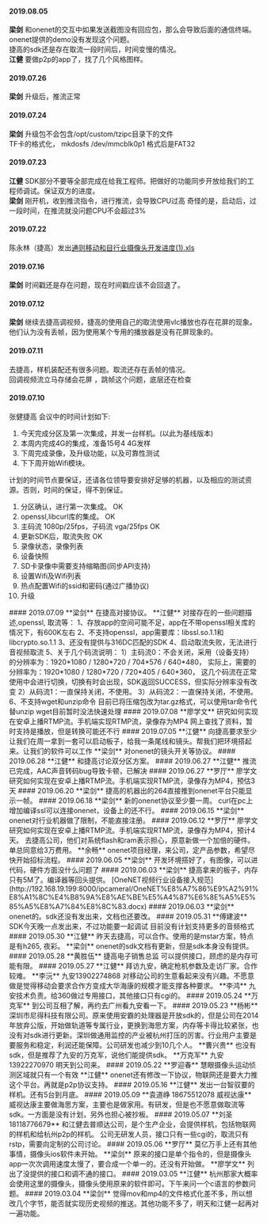 
#### 2019.08.05
**梁剑**  和onenet的交互中如果发送截图没有回应包，那么会导致后面的通信终端。onenet提供的demo没有发现这个问题。  
捷高的sdk还是存在取流一段时间后，时间变慢的情况。  
**江健**  要做p2p的app了，找了几个风格图样。
#### 2019.07.26
**梁剑**  升级后，推流正常
#### 2019.07.24
**梁剑**  升级包不会包含/opt/custom/tzipc目录下的文件  
TF卡的格式化， mkdosfs /dev/mmcblk0p1 格式后是FAT32
#### 2019.07.23
**江健** SDK部分不要等全部完成在给我工程师。把做好的功能同步开放给我们的工程师调试。保证双方的进度。  
**梁剑** 刚开机，收到推流指令，进行推流，会导致CPU过高 奇怪的是，启动后，过一段时间，在推流就没问题CPU不会超过3%
#### 2019.07.22
陈永林（捷高）发出[通则移动和目行业摄像头开发进度(1).xls](https://pan.wps.cn/l/sZjSSQQwr)
#### 2019.07.16
**梁剑**  时间戳还是存在问题，现在时间戳应该不会回退了。
#### 2019.07.12
**梁剑**  继续去捷高调视频，捷高的使用自己的取流使用vlc播放也存在花屏的现象。  
他们认为没有丢帧，因为使用某个专用的播放器是没有花屏现象的。
#### 2019.07.11
去捷高，样机装配还有很多问题。取流还存在丢帧的情况。  
回调视频流立马存储会花屏 ，跳帧这个问题，底层还在检查
#### 2019.07.10
张健捷高 会议中的时间计划如下:<hide>  
1. 今天完成分区及第一次集成，并发一台样机。(以此为基线版本)
2. 本周内完成4G的集成，准备15号4 4G发样
3. 下周完成录像，及升级功能，以及可靠性测试
4. 下下周开始Wifi模块。

计划的时间节点要保证，还请各位领导要安排好足够的机器，以及相应的测试资源。否则，时间的保证，得不到保证。  

1.  分区确认，进行第一次集成。 OK
2.  openssl,libcurl库的集成。 OK
3.  主码流 1080p/25fps，子码流 vga/25fps OK
4.  更新SDK后，取流失败 OK
5.  录像状态，录像列表 
6.  设备快照
9.  SD卡录像中需要支持缩略图(同步API支持)
7.  设置Wifi及Wifi列表
8.  热点配置Wifi的ssid和密码(通过广播协议)
10. 升级
</hide>
#### 2019.07.09
**梁剑**  在捷高对接协议。
**江健**  对接存在的一些问题描述,openssl, 取流等：<hide>
1、存放app的空间可能不足，app在不带openssl相关库的情况下，有600K左右
2、不支持openssl，app需要库：libssl.so.1.1和libcrypto.so.1.1
3、还没有提供与316DC匹配的SDK
4、启动取流失败，无法进行音视频取流
5、关于几个码流说明：
1）主码流0：不会关闭，采用（设备支持）的分辨率为：1920*1080 / 1280*720 / 704*576 / 640*480，
实际上，需要的分辨率为：1920*1080 / 1280*720 / 720*405 / 640*360，
这几个码流在正常使用中会进行切换，切换有时会出现，SDK返回SUCCESS，但实际分辨率没有改变
2）从码流1：一直保持关闭，不使用。
3）从码流2：一直保持关闭，不使用。
6、不支持wget和unzip命令
目前已将压缩包改为tar.gz格式，可以使用tar命令代替unzip
wget目前暂时没法快速处理
</hide>
#### 2019.07.08
**廖学文**  研究如何实现在安卓上播RTMP流。手机端实现RTMP流，录像存为MP4	网上查找了资料，暂时支持是播放，但是转换可能还不行
#### 2019.07.05
**江健**  向捷高要求至少让我们在周一拿到一套可以启动板子，给我一条尾线和镜头。帮我们把环境搭起来。让我们的软件可以工作
**梁剑**  对onenet的镜头开关等协议。
#### 2019.06.28
**江健**  和捷高讨论双分区方案。
#### 2019.06.27
**江健**  推流已完成，AAC声音转码bug导致卡顿，已解决
#### 2019.06.27
**罗厅**  廖学文研究如何实现在安卓上播RTMP流。手机端实现RTMP流，录像存为MP4，预估3天
#### 2019.06.20
**梁剑**  捷高的机器出的264直接推到onenet平台只能显示一帧。
#### 2019.06.18
**梁剑**  新的onenet协议至少要一周。  
curl在pc上增加编译ssl可以连接onenet，设备上的还不行。
#### 2019.06.15
**梁剑**  onenet对行业机器做了限制，不能直接注册。
#### 2019.06.12
**罗厅**  廖学文研究如何实现在安卓上播RTMP流。手机端实现RTMP流，录像存为MP4，预计4天。  
去捷高公司，他们对系统flash和ram表示担心，原意新做一个加倍的硬件。单总同意给3万费用。  
**余畅**  onenet项目经理，来公司，定产品参数，希望尽快开始招标流程。
#### 2019.06.05
**梁剑** 开发环境搭好了，有图像，可以进代码，硬件方面没什么问题了
#### 2019.06.03
**梁剑**  捷高拿来的板子，内存只有5M了。编译器等回头提供。
[OneNET视频行业设备接入规范](http://192.168.19.199:8000/ipcameral/OneNET%E8%A7%86%E9%A2%91%E8%A1%8C%E4%B8%9A%E8%AE%BE%E5%A4%87%E6%8E%A5%E5%85%A5%E8%A7%84%E8%8C%83.docx)
#### 2019.06.03
**梁剑**  onenet的。sdk还没有发出来，文档也还要改。
#### 2019.05.31
**傅建波** SDK今天晚一点发出来，不过功能要一起调试
目前没有计划支持更多的音频格式
#### 2019.05.30
**江健**  昨天去捷高，可以合作。使用的是mstar方案，特点是有h265, 夜彩。  
**梁剑**  onenet的sdk文档有更新，但是sdk本身没有提供。
#### 2019.05.28
**黄胜伍**  捷高电子销售总监 可以提供接口，顾虑的是内存可能有限。
#### 2019.05.27
**江健**  拜访九安，确定枪机参数及走访厂家。合作较难。  
**李沅**  九安13902274868 对移动公司的生意看起来没有兴趣。不愿意做是觉得移动会要求合作方变成大华海康的规模才能支撑各种要求。  
**李鸿**  九安技术负责。给360做过专用接口，其他接口只有cgi的。
#### 2019.05.24
**万克军**  到公司互相了解，再约去广州看九安看一下。
#### 2019.05.23
**杨彬** 深圳市尼得科技有限公司。原来使用安霸的处理器是开放sdk的，但是公司在2014年放弃公版，开始做轨道等专属行业，更换到海思方案，内存等卡得比较紧张，也没有对sdk进行更新。深圳做通用监控的产业被杭州打压的厉害。行业用户主要是要服务和稳定，利润还能保障。公司研发也减少到10几个人。  
**曹兴贵**  也没有sdk，但是推荐了九安的万克军，说他们能提供sdk。  
**万克军**  九安13922270970 明天到公司来。
#### 2019.05.22
**罗迎春**  慧眼摄像头运动侦测区域就只有一个有效  
**江健** onenet还有修改一下协议，物联网还是要大力推这个平台。再就是p2p协议支持。
#### 2019.05.16
**江健** 发出一台智驭要的样机。还有5台到月底。
#### 2019.05.09
**袁道峥 18675512078 威视达康** 威视达康主要做海思方案，主要也是做家用。有研发，但是也不愿意做取流等sdk。一方面是没有计划，另外也担心被抄板。
#### 2019.05.07
**刘圣 18118776679**  和江健去普顺达公司，是个生产企业，会提供样机，包括物联网的样机和给杭州p2p的样机。  
公司无研发人员，接口只有一些cgi的，取流只有rstp，需要向定制的公司讨论。
#### 2019.05.06
**罗厅**  莫亿万手上还有其他事情，摄像头ios软件未开始。  
**梁剑**  原来的接口是单个指令的，但是摄像头app一次次调用速度太慢了，要合成一个单一的。还没有开始做。  
**廖学文**  列出了没提供的接口和调不通的接口。  
#### 2019.03.05
**江健**  杭州那家大概率会使用这里的摄像头，摄像头使用原来的软件即可。下午来问一个c语言的参数问题。
#### 2019.03.04
**梁剑**  觉得mov和mp4的文件格式化差不多，所以想改几个字节，能否就实现历史视频的推送。其他功能不多了，明天和江健一起再对一遍功能。

